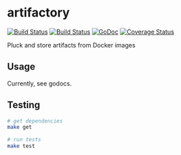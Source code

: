 artifactory
===========

[![Build Status](https://drone.io/github.com/sylphon/artifactory/status.png)](https://drone.io/github.com/sylphon/artifactory/latest)
[![Build Status](https://travis-ci.org/sylphon/artifactory.svg?branch=master)](https://travis-ci.org/sylphon/artifactory)
[![GoDoc](https://godoc.org/github.com/sylphon/artifactory?status.png)](https://godoc.org/github.com/sylphon/artifactory)
[![Coverage Status](https://img.shields.io/coveralls/sylphon/artifactory.svg)](https://coveralls.io/r/sylphon/artifactory?branch=master)

Pluck and store artifacts from Docker images

## Usage

Currently, see godocs.

## Testing

```bash
# get dependencies
make get

# run tests
make test
```
